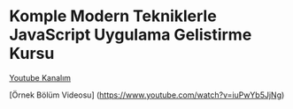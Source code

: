 # Komple Modern Tekniklerle JavaScript Uygulama Gelistirme Kursu

[Youtube Kanalım](https://www.youtube.com/channel/UCxSgy7kAjD5r9zXMxt9DtAQ?view_as=subscriber)

[Örnek Bölüm Videosu]
(https://www.youtube.com/watch?v=iuPwYb5JjNg)

